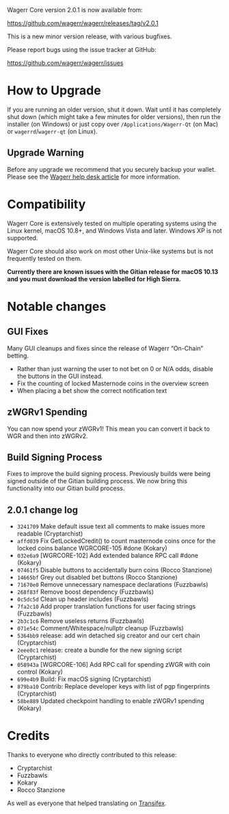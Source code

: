 Wagerr Core version 2.0.1 is now available from:

  <https://github.com/wagerr/wagerr/releases/tag/v2.0.1>

This is a new minor version release, with various bugfixes.

Please report bugs using the issue tracker at GitHub:

  <https://github.com/wagerr/wagerr/issues>

How to Upgrade
==============

If you are running an older version, shut it down. Wait until it has completely
shut down (which might take a few minutes for older versions), then run the
installer (on Windows) or just copy over `/Applications/Wagerr-Qt` (on Mac)
or `wagerrd`/`wagerr-qt` (on Linux).

Upgrade Warning
---------------

Before any upgrade we recommend that you securely backup your wallet. Please see
the [Wagerr help desk article](https://wagerr.zendesk.com/hc/en-us/articles/360001309872-How-to-backup-and-restore-Wagerr-dat-and-private-keys)
for more information.

Compatibility
=============

Wagerr Core is extensively tested on multiple operating systems using
the Linux kernel, macOS 10.8+, and Windows Vista and later. Windows XP is not supported.

Wagerr Core should also work on most other Unix-like systems but is not
frequently tested on them.

**Currently there are known issues with the Gitian release for macOS 10.13
and you must download the version labelled for High Sierra.**

Notable changes
===============

GUI Fixes
---------

Many GUI cleanups and fixes since the release of Wagerr “On-Chain” betting.

- Rather than just warning the user to not bet on 0 or N/A odds, disable the
  buttons in the GUI instead.
- Fix the counting of locked Masternode coins in the overview screen
- When placing a bet show the correct notification text

zWGRv1 Spending
---------------

You can now spend your zWGRv1! This mean you can convert it back to WGR and then
into zWGRv2.

Build Signing Process
---------------------

Fixes to improve the build signing process. Previously builds were being signed
outside of the Gitian building process. We now bring this functionality into our
Gitian build process.

2.0.1 change log
----------------

- `3241709` Make default issue text all comments to make issues more readable (Cryptarchist)
- `affd039` Fix GetLockedCredit() to count masternode coins once for the locked coins balance WGRCORE-105 #done (Kokary)
- `032e6a9` [WGRCORE-102] Add extended balance RPC call #done (Kokary)
- `07461f5` Disable buttons to accidentally burn coins (Rocco Stanzione)
- `14665bf` Grey out disabled bet buttons (Rocco Stanzione)
- `71670e0` Remove unnecessary namespace declarations (Fuzzbawls)
- `268f83f` Remove boost dependency (Fuzzbawls)
- `0c5dc5d` Clean up header includes (Fuzzbawls)
- `7fa2c10` Add proper translation functions for user facing strings (Fuzzbawls)
- `2b3c1c6` Remove useless returns (Fuzzbawls)
- `071e54c` Comment/Whitespace/nullptr cleanup (Fuzzbawls)
- `5364bb9` release: add win detached sig creator and our cert chain (Cryptarchist)
- `2eee0c1` release: create a bundle for the new signing script (Cryptarchist)
- `058943a` [WGRCORE-106] Add RPC call for spending zWGR with coin control (Kokary)
- `699e4b9` Build: Fix macOS signing (Cryptarchist)
- `879ba10` Contrib: Replace developer keys with list of pgp fingerprints (Cryptarchist)
- `58be889` Updated checkpoint handling to enable zWGRv1 spending (Kokary)

Credits
=======

Thanks to everyone who directly contributed to this release:

- Cryptarchist
- Fuzzbawls
- Kokary
- Rocco Stanzione

As well as everyone that helped translating on [Transifex](https://www.transifex.com/projects/p/wagerr/).
